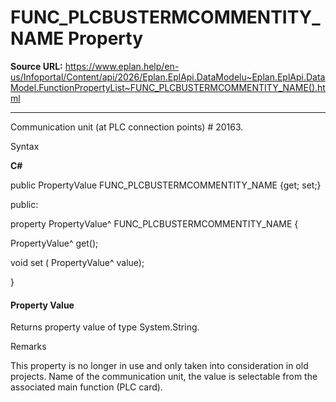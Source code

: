 # FUNC_PLCBUSTERMCOMMENTITY_NAME Property

**Source URL:** https://www.eplan.help/en-us/Infoportal/Content/api/2026/Eplan.EplApi.DataModelu~Eplan.EplApi.DataModel.FunctionPropertyList~FUNC_PLCBUSTERMCOMMENTITY_NAME().html

---

Communication unit (at PLC connection points) # 20163.

Syntax

**C#**



public PropertyValue FUNC_PLCBUSTERMCOMMENTITY_NAME {get; set;}

public:

property PropertyValue^ FUNC_PLCBUSTERMCOMMENTITY_NAME {

   PropertyValue^ get();

   void set (    PropertyValue^ value);

}


#### Property Value

Returns property value of type System.String.

Remarks

This property is no longer in use and only taken into consideration in old projects. Name of the communication unit, the value is selectable from the associated main function (PLC card).

